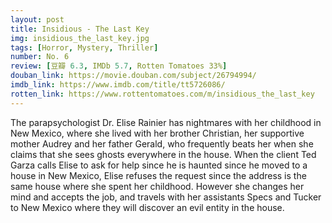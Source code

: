 ```yaml
---
layout: post 
title: Insidious - The Last Key
img: insidious_the_last_key.jpg
tags: [Horror, Mystery, Thriller]
number: No. 6
review: [豆瓣 6.3, IMDb 5.7, Rotten Tomatoes 33%]
douban_link: https://movie.douban.com/subject/26794994/
imdb_link: https://www.imdb.com/title/tt5726086/
rotten_link: https://www.rottentomatoes.com/m/insidious_the_last_key
---
```


The parapsychologist Dr. Elise Rainier has nightmares with her childhood in New Mexico, where she lived with her brother Christian, her supportive mother Audrey and her father Gerald, who frequently beats her when she claims that she sees ghosts everywhere in the house. When the client Ted Garza calls Elise to ask for help since he is haunted since he moved to a house in New Mexico, Elise refuses the request since the address is the same house where she spent her childhood. However she changes her mind and accepts the job, and travels with her assistants Specs and Tucker to New Mexico where they will discover an evil entity in the house.